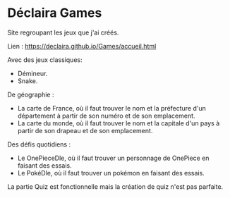 # Déclaira Games
Site regroupant les jeux que j'ai créés.

Lien : https://declaira.github.io/Games/accueil.html

Avec des jeux classiques:
- Démineur.
- Snake.

De géographie :
- La carte de France, où il faut trouver le nom et la préfecture d'un département à partir de son numéro et de son emplacement.
- La carte du monde, où il faut trouver le nom et la capitale d'un pays à partir de son drapeau et de son emplacement.

Des défis quotidiens :
- Le OnePieceDle, où il faut trouver un personnage de OnePiece en faisant des essais.
- Le PokéDle, où il faut trouver un pokémon en faisant des essais.

La partie Quiz est fonctionnelle mais la création de quiz n'est pas parfaite.
